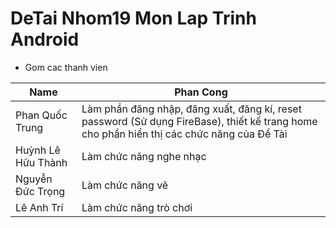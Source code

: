 # DeTai Nhom19 Mon Lap Trinh Android
- Gom cac thanh vien

| Name     | Phan Cong    |
| --------- | -------- | 
| Phan Quốc Trung      | Làm phần đăng nhập, đăng xuất, đăng kí, reset password (Sử dụng FireBase), thiết kế trang home cho phần hiển thị các chức năng của Đề Tài  |
| Huỳnh Lê Hữu Thành     | Làm chức năng nghe nhạc     |   
| Nguyễn Đức Trọng | Làm chức năng vẽ    |
| Lê Anh Trí | Làm chức năng trò chơi    |
